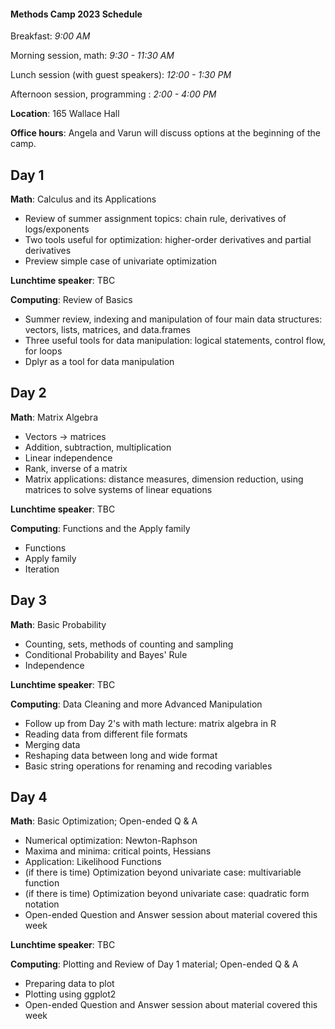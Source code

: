 #### Methods Camp 2023 Schedule 

Breakfast: *9:00 AM*

Morning session, math: *9:30 - 11:30 AM*

Lunch session (with guest speakers): *12:00 - 1:30 PM*  

Afternoon session, programming : *2:00 - 4:00 PM*

**Location**: 165 Wallace Hall

**Office hours**: Angela and Varun will discuss options at the beginning of the camp.

## Day 1

**Math**: Calculus and its Applications

- Review of summer assignment topics: chain rule, derivatives of logs/exponents
- Two tools useful for optimization: higher-order derivatives and partial derivatives 
- Preview simple case of univariate optimization

**Lunchtime speaker**: TBC 

**Computing**: Review of Basics

- Summer review, indexing and manipulation of four main data structures: vectors, lists, matrices, and data.frames
- Three useful tools for data manipulation: logical statements, control flow, for loops
- Dplyr as a tool for data manipulation

## Day 2

**Math**: Matrix Algebra

- Vectors -> matrices
- Addition, subtraction, multiplication
- Linear independence
- Rank, inverse of a matrix 
- Matrix applications: distance measures, dimension reduction, using matrices to solve systems of linear equations

**Lunchtime speaker**: TBC

**Computing**: Functions and the Apply family

- Functions
- Apply family 
- Iteration


## Day 3

**Math**: Basic Probability

- Counting, sets, methods of counting and sampling
- Conditional Probability and Bayes' Rule
- Independence 

**Lunchtime speaker**: TBC

**Computing**: Data Cleaning and more Advanced Manipulation

- Follow up from Day 2's with math lecture: matrix algebra in R
- Reading data from different file formats
- Merging data
- Reshaping data between long and wide format
- Basic string operations for renaming and recoding variables

## Day 4

**Math**: Basic Optimization; Open-ended Q & A

- Numerical optimization: Newton-Raphson
- Maxima and minima: critical points, Hessians
- Application: Likelihood Functions 
- (if there is time) Optimization beyond univariate case: multivariable function
- (if there is time) Optimization beyond univariate case: quadratic form notation
- Open-ended Question and Answer session about material covered this week

**Lunchtime speaker**: TBC

**Computing**: Plotting and Review of Day 1 material; Open-ended Q & A

- Preparing data to plot
- Plotting using ggplot2
- Open-ended Question and Answer session about material covered this week




